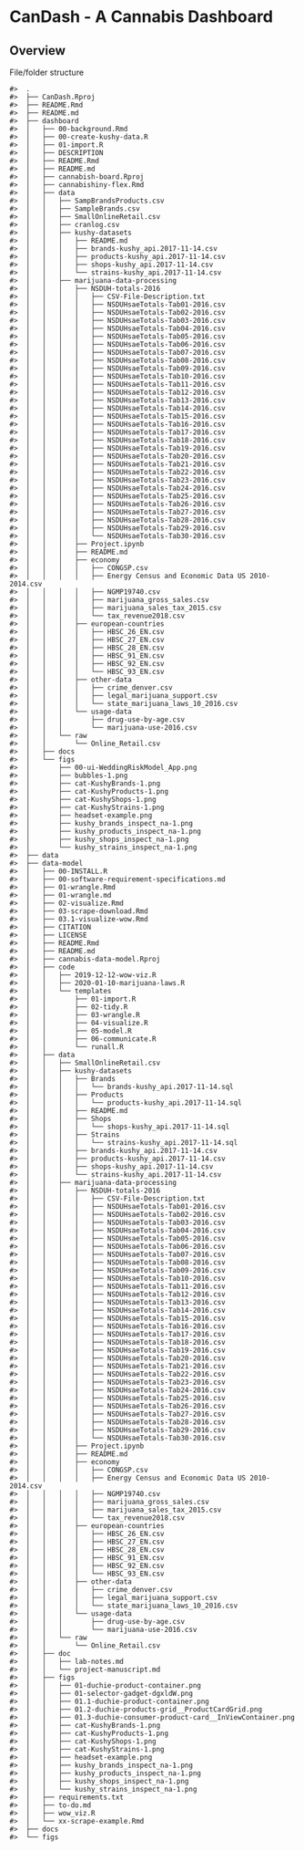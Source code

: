 CanDash - A Cannabis Dashboard
================

## Overview

File/folder structure

    #>  .
    #>  ├── CanDash.Rproj
    #>  ├── README.Rmd
    #>  ├── README.md
    #>  ├── dashboard
    #>  │   ├── 00-background.Rmd
    #>  │   ├── 00-create-kushy-data.R
    #>  │   ├── 01-import.R
    #>  │   ├── DESCRIPTION
    #>  │   ├── README.Rmd
    #>  │   ├── README.md
    #>  │   ├── cannabish-board.Rproj
    #>  │   ├── cannabishiny-flex.Rmd
    #>  │   ├── data
    #>  │   │   ├── SampBrandsProducts.csv
    #>  │   │   ├── SampleBrands.csv
    #>  │   │   ├── SmallOnlineRetail.csv
    #>  │   │   ├── cranlog.csv
    #>  │   │   ├── kushy-datasets
    #>  │   │   │   ├── README.md
    #>  │   │   │   ├── brands-kushy_api.2017-11-14.csv
    #>  │   │   │   ├── products-kushy_api.2017-11-14.csv
    #>  │   │   │   ├── shops-kushy_api.2017-11-14.csv
    #>  │   │   │   └── strains-kushy_api.2017-11-14.csv
    #>  │   │   ├── marijuana-data-processing
    #>  │   │   │   ├── NSDUH-totals-2016
    #>  │   │   │   │   ├── CSV-File-Description.txt
    #>  │   │   │   │   ├── NSDUHsaeTotals-Tab01-2016.csv
    #>  │   │   │   │   ├── NSDUHsaeTotals-Tab02-2016.csv
    #>  │   │   │   │   ├── NSDUHsaeTotals-Tab03-2016.csv
    #>  │   │   │   │   ├── NSDUHsaeTotals-Tab04-2016.csv
    #>  │   │   │   │   ├── NSDUHsaeTotals-Tab05-2016.csv
    #>  │   │   │   │   ├── NSDUHsaeTotals-Tab06-2016.csv
    #>  │   │   │   │   ├── NSDUHsaeTotals-Tab07-2016.csv
    #>  │   │   │   │   ├── NSDUHsaeTotals-Tab08-2016.csv
    #>  │   │   │   │   ├── NSDUHsaeTotals-Tab09-2016.csv
    #>  │   │   │   │   ├── NSDUHsaeTotals-Tab10-2016.csv
    #>  │   │   │   │   ├── NSDUHsaeTotals-Tab11-2016.csv
    #>  │   │   │   │   ├── NSDUHsaeTotals-Tab12-2016.csv
    #>  │   │   │   │   ├── NSDUHsaeTotals-Tab13-2016.csv
    #>  │   │   │   │   ├── NSDUHsaeTotals-Tab14-2016.csv
    #>  │   │   │   │   ├── NSDUHsaeTotals-Tab15-2016.csv
    #>  │   │   │   │   ├── NSDUHsaeTotals-Tab16-2016.csv
    #>  │   │   │   │   ├── NSDUHsaeTotals-Tab17-2016.csv
    #>  │   │   │   │   ├── NSDUHsaeTotals-Tab18-2016.csv
    #>  │   │   │   │   ├── NSDUHsaeTotals-Tab19-2016.csv
    #>  │   │   │   │   ├── NSDUHsaeTotals-Tab20-2016.csv
    #>  │   │   │   │   ├── NSDUHsaeTotals-Tab21-2016.csv
    #>  │   │   │   │   ├── NSDUHsaeTotals-Tab22-2016.csv
    #>  │   │   │   │   ├── NSDUHsaeTotals-Tab23-2016.csv
    #>  │   │   │   │   ├── NSDUHsaeTotals-Tab24-2016.csv
    #>  │   │   │   │   ├── NSDUHsaeTotals-Tab25-2016.csv
    #>  │   │   │   │   ├── NSDUHsaeTotals-Tab26-2016.csv
    #>  │   │   │   │   ├── NSDUHsaeTotals-Tab27-2016.csv
    #>  │   │   │   │   ├── NSDUHsaeTotals-Tab28-2016.csv
    #>  │   │   │   │   ├── NSDUHsaeTotals-Tab29-2016.csv
    #>  │   │   │   │   └── NSDUHsaeTotals-Tab30-2016.csv
    #>  │   │   │   ├── Project.ipynb
    #>  │   │   │   ├── README.md
    #>  │   │   │   ├── economy
    #>  │   │   │   │   ├── CONGSP.csv
    #>  │   │   │   │   ├── Energy Census and Economic Data US 2010-2014.csv
    #>  │   │   │   │   ├── NGMP19740.csv
    #>  │   │   │   │   ├── marijuana_gross_sales.csv
    #>  │   │   │   │   ├── marijuana_sales_tax_2015.csv
    #>  │   │   │   │   └── tax_revenue2018.csv
    #>  │   │   │   ├── european-countries
    #>  │   │   │   │   ├── HBSC_26_EN.csv
    #>  │   │   │   │   ├── HBSC_27_EN.csv
    #>  │   │   │   │   ├── HBSC_28_EN.csv
    #>  │   │   │   │   ├── HBSC_91_EN.csv
    #>  │   │   │   │   ├── HBSC_92_EN.csv
    #>  │   │   │   │   └── HBSC_93_EN.csv
    #>  │   │   │   ├── other-data
    #>  │   │   │   │   ├── crime_denver.csv
    #>  │   │   │   │   ├── legal_marijuana_support.csv
    #>  │   │   │   │   └── state_marijuana_laws_10_2016.csv
    #>  │   │   │   └── usage-data
    #>  │   │   │       ├── drug-use-by-age.csv
    #>  │   │   │       └── marijuana-use-2016.csv
    #>  │   │   └── raw
    #>  │   │       └── Online_Retail.csv
    #>  │   ├── docs
    #>  │   └── figs
    #>  │       ├── 00-ui-WeddingRiskModel_App.png
    #>  │       ├── bubbles-1.png
    #>  │       ├── cat-KushyBrands-1.png
    #>  │       ├── cat-KushyProducts-1.png
    #>  │       ├── cat-KushyShops-1.png
    #>  │       ├── cat-KushyStrains-1.png
    #>  │       ├── headset-example.png
    #>  │       ├── kushy_brands_inspect_na-1.png
    #>  │       ├── kushy_products_inspect_na-1.png
    #>  │       ├── kushy_shops_inspect_na-1.png
    #>  │       └── kushy_strains_inspect_na-1.png
    #>  ├── data
    #>  ├── data-model
    #>  │   ├── 00-INSTALL.R
    #>  │   ├── 00-software-requirement-specifications.md
    #>  │   ├── 01-wrangle.Rmd
    #>  │   ├── 01-wrangle.md
    #>  │   ├── 02-visualize.Rmd
    #>  │   ├── 03-scrape-download.Rmd
    #>  │   ├── 03.1-visualize-wow.Rmd
    #>  │   ├── CITATION
    #>  │   ├── LICENSE
    #>  │   ├── README.Rmd
    #>  │   ├── README.md
    #>  │   ├── cannabis-data-model.Rproj
    #>  │   ├── code
    #>  │   │   ├── 2019-12-12-wow-viz.R
    #>  │   │   ├── 2020-01-10-marijuana-laws.R
    #>  │   │   └── templates
    #>  │   │       ├── 01-import.R
    #>  │   │       ├── 02-tidy.R
    #>  │   │       ├── 03-wrangle.R
    #>  │   │       ├── 04-visualize.R
    #>  │   │       ├── 05-model.R
    #>  │   │       ├── 06-communicate.R
    #>  │   │       └── runall.R
    #>  │   ├── data
    #>  │   │   ├── SmallOnlineRetail.csv
    #>  │   │   ├── kushy-datasets
    #>  │   │   │   ├── Brands
    #>  │   │   │   │   └── brands-kushy_api.2017-11-14.sql
    #>  │   │   │   ├── Products
    #>  │   │   │   │   └── products-kushy_api.2017-11-14.sql
    #>  │   │   │   ├── README.md
    #>  │   │   │   ├── Shops
    #>  │   │   │   │   └── shops-kushy_api.2017-11-14.sql
    #>  │   │   │   ├── Strains
    #>  │   │   │   │   └── strains-kushy_api.2017-11-14.sql
    #>  │   │   │   ├── brands-kushy_api.2017-11-14.csv
    #>  │   │   │   ├── products-kushy_api.2017-11-14.csv
    #>  │   │   │   ├── shops-kushy_api.2017-11-14.csv
    #>  │   │   │   └── strains-kushy_api.2017-11-14.csv
    #>  │   │   ├── marijuana-data-processing
    #>  │   │   │   ├── NSDUH-totals-2016
    #>  │   │   │   │   ├── CSV-File-Description.txt
    #>  │   │   │   │   ├── NSDUHsaeTotals-Tab01-2016.csv
    #>  │   │   │   │   ├── NSDUHsaeTotals-Tab02-2016.csv
    #>  │   │   │   │   ├── NSDUHsaeTotals-Tab03-2016.csv
    #>  │   │   │   │   ├── NSDUHsaeTotals-Tab04-2016.csv
    #>  │   │   │   │   ├── NSDUHsaeTotals-Tab05-2016.csv
    #>  │   │   │   │   ├── NSDUHsaeTotals-Tab06-2016.csv
    #>  │   │   │   │   ├── NSDUHsaeTotals-Tab07-2016.csv
    #>  │   │   │   │   ├── NSDUHsaeTotals-Tab08-2016.csv
    #>  │   │   │   │   ├── NSDUHsaeTotals-Tab09-2016.csv
    #>  │   │   │   │   ├── NSDUHsaeTotals-Tab10-2016.csv
    #>  │   │   │   │   ├── NSDUHsaeTotals-Tab11-2016.csv
    #>  │   │   │   │   ├── NSDUHsaeTotals-Tab12-2016.csv
    #>  │   │   │   │   ├── NSDUHsaeTotals-Tab13-2016.csv
    #>  │   │   │   │   ├── NSDUHsaeTotals-Tab14-2016.csv
    #>  │   │   │   │   ├── NSDUHsaeTotals-Tab15-2016.csv
    #>  │   │   │   │   ├── NSDUHsaeTotals-Tab16-2016.csv
    #>  │   │   │   │   ├── NSDUHsaeTotals-Tab17-2016.csv
    #>  │   │   │   │   ├── NSDUHsaeTotals-Tab18-2016.csv
    #>  │   │   │   │   ├── NSDUHsaeTotals-Tab19-2016.csv
    #>  │   │   │   │   ├── NSDUHsaeTotals-Tab20-2016.csv
    #>  │   │   │   │   ├── NSDUHsaeTotals-Tab21-2016.csv
    #>  │   │   │   │   ├── NSDUHsaeTotals-Tab22-2016.csv
    #>  │   │   │   │   ├── NSDUHsaeTotals-Tab23-2016.csv
    #>  │   │   │   │   ├── NSDUHsaeTotals-Tab24-2016.csv
    #>  │   │   │   │   ├── NSDUHsaeTotals-Tab25-2016.csv
    #>  │   │   │   │   ├── NSDUHsaeTotals-Tab26-2016.csv
    #>  │   │   │   │   ├── NSDUHsaeTotals-Tab27-2016.csv
    #>  │   │   │   │   ├── NSDUHsaeTotals-Tab28-2016.csv
    #>  │   │   │   │   ├── NSDUHsaeTotals-Tab29-2016.csv
    #>  │   │   │   │   └── NSDUHsaeTotals-Tab30-2016.csv
    #>  │   │   │   ├── Project.ipynb
    #>  │   │   │   ├── README.md
    #>  │   │   │   ├── economy
    #>  │   │   │   │   ├── CONGSP.csv
    #>  │   │   │   │   ├── Energy Census and Economic Data US 2010-2014.csv
    #>  │   │   │   │   ├── NGMP19740.csv
    #>  │   │   │   │   ├── marijuana_gross_sales.csv
    #>  │   │   │   │   ├── marijuana_sales_tax_2015.csv
    #>  │   │   │   │   └── tax_revenue2018.csv
    #>  │   │   │   ├── european-countries
    #>  │   │   │   │   ├── HBSC_26_EN.csv
    #>  │   │   │   │   ├── HBSC_27_EN.csv
    #>  │   │   │   │   ├── HBSC_28_EN.csv
    #>  │   │   │   │   ├── HBSC_91_EN.csv
    #>  │   │   │   │   ├── HBSC_92_EN.csv
    #>  │   │   │   │   └── HBSC_93_EN.csv
    #>  │   │   │   ├── other-data
    #>  │   │   │   │   ├── crime_denver.csv
    #>  │   │   │   │   ├── legal_marijuana_support.csv
    #>  │   │   │   │   └── state_marijuana_laws_10_2016.csv
    #>  │   │   │   └── usage-data
    #>  │   │   │       ├── drug-use-by-age.csv
    #>  │   │   │       └── marijuana-use-2016.csv
    #>  │   │   └── raw
    #>  │   │       └── Online_Retail.csv
    #>  │   ├── doc
    #>  │   │   ├── lab-notes.md
    #>  │   │   └── project-manuscript.md
    #>  │   ├── figs
    #>  │   │   ├── 01-duchie-product-container.png
    #>  │   │   ├── 01-selector-gadget-dgxldW.png
    #>  │   │   ├── 01.1-duchie-product-container.png
    #>  │   │   ├── 01.2-duchie-products-grid__ProductCardGrid.png
    #>  │   │   ├── 01.3-duchie-consumer-product-card__InViewContainer.png
    #>  │   │   ├── cat-KushyBrands-1.png
    #>  │   │   ├── cat-KushyProducts-1.png
    #>  │   │   ├── cat-KushyShops-1.png
    #>  │   │   ├── cat-KushyStrains-1.png
    #>  │   │   ├── headset-example.png
    #>  │   │   ├── kushy_brands_inspect_na-1.png
    #>  │   │   ├── kushy_products_inspect_na-1.png
    #>  │   │   ├── kushy_shops_inspect_na-1.png
    #>  │   │   └── kushy_strains_inspect_na-1.png
    #>  │   ├── requirements.txt
    #>  │   ├── to-do.md
    #>  │   ├── wow_viz.R
    #>  │   └── xx-scrape-example.Rmd
    #>  ├── docs
    #>  └── figs
